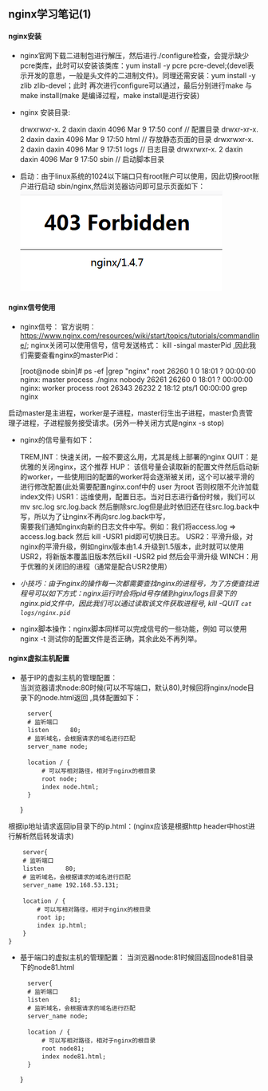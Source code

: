 ## nginx学习笔记(1)
#### nginx安装
- nginx官网下载二进制包进行解压，然后进行./configure检查，会提示缺少pcre类库，此时可以安装该类库：yum install -y pcre pcre-devel;(devel表示开发的意思，一般是头文件的二进制文件)。同理还需安装：yum install -y zlib zlib-devel；此时
再次进行configure可以通过，最后分别进行make 与 make install(make 是编译过程，make install是进行安装)

-  nginx 安装目录:

	drwxrwxr-x. 2 daxin daxin 4096 Mar  9 17:50 conf // 配置目录
	drwxr-xr-x. 2 daxin daxin 4096 Mar  9 17:50 html // 存放静态页面的目录
	drwxrwxr-x. 2 daxin daxin 4096 Mar  9 17:51 logs // 日志目录
	drwxrwxr-x. 2 daxin daxin 4096 Mar  9 17:50 sbin // 启动脚本目录

- 启动：由于linux系统的1024以下端口只有root账户可以使用，因此切换root账户进行启动 sbin/nginx,然后浏览器访问即可显示页面如下：  
	![nginx启动.png](./pic/nginx启动.png)  	
	
#### nginx信号使用
- nginx信号： 官方说明：https://www.nginx.com/resources/wiki/start/topics/tutorials/commandline/; nginx关闭可以使用信号，信号发送格式： kill  -singal masterPid ,因此我们需要查看nginx的masterPid：

	[root@node sbin]# ps -ef |grep "nginx"
	root      26260      1  0 18:01 ?        00:00:00 nginx: master process ./nginx
	nobody    26261  26260  0 18:01 ?        00:00:00 nginx: worker process
	root      26343  26232  2 18:12 pts/1    00:00:00 grep nginx

启动master是主进程，worker是子进程，master衍生出子进程，master负责管理子进程，子进程服务接受请求。(另外一种关闭方式是nginx -s stop)

- nginx的信号量有如下：

	TREM,INT：快速关闭，一般不要这么用，尤其是线上部署的nginx
	QUIT：是优雅的关闭nginx，这个推荐
	HUP： 该信号量会读取新的配置文件然后启动新的worker，一些使用旧的配置的worker将会逐渐被关闭，这个可以被平滑的进行修改配置(此处需要配置nginx.conf中的 user 为root 否则权限不允许加载index文件)
	USR1：运维使用，配置日志。当对日志进行备份时候，我们可以mv src.log src.log.back 然后删除src.log但是此时依旧还在往src.log.back中写，所以为了让nginx不再向src.log.back中写，  
		  需要我们通知nginx向新的日志文件中写。例如：我们将access.log => access.log.back 然后 kill -USR1 pid即可切换日志。
	USR2：平滑升级，对nginx的平滑升级，例如nginx版本由1.4.升级到1.5版本，此时就可以使用USR2，将新版本覆盖旧版本然后kill -USR2 pid 然后会平滑升级
	WINCH：用于优雅的关闭旧的进程（通常是配合USR2使用）
	
- *小技巧：由于nginx的操作每一次都需要查找nginx的进程号，为了方便查找进程号可以如下方式：nginx运行时会将pid号存储到nginx/logs目录下的nginx.pid文件中，因此我们可以通过读取该文件获取进程号, kill -QUIT `cat logs/nginx.pid`*

- nginx脚本操作：nginx脚本同样可以完成信号的一些功能，例如 可以使用nginx -t 测试你的配置文件是否正确，其余此处不再列举。
	
	
#### nginx虚拟主机配置
- 基于IP的虚拟主机的管理配置：  
当浏览器请求node:80时候(可以不写端口，默认80),时候回将nginx/node目录下的node.html返回 ,具体配置如下： 

		server{
		# 监听端口
		listen		80;
		# 监听域名，会根据请求的域名进行匹配
		server_name node;
		
		location / {
			# 可以写相对路径，相对于nginx的根目录
			root node;
			index node.html;
		}
	}

根据ip地址请求返回ip目录下的ip.html：(nginx应该是根据http header中host进行解析然后转发请求)

		server{
		# 监听端口
		listen		80;
		# 监听域名，会根据请求的域名进行匹配
		server_name 192.168.53.131;
		
		location / {
			# 可以写相对路径，相对于nginx的根目录
			root ip;
			index ip.html;
		}
	}

- 基于端口的虚拟主机的管理配置：  当浏览器node:81时候回返回node81目录下的node81.html

		server{
		# 监听端口
		listen		81;
		# 监听域名，会根据请求的域名进行匹配
		server_name node;
		
		location / {
			# 可以写相对路径，相对于nginx的根目录
			root node81;
			index node81.html;
		}
	}













